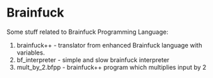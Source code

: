 # Brainfuck
Some stuff related to Brainfuck Programming Language:

1. brainfuck++ - translator from enhanced Brainfuck language with variables.
2. bf_interpreter - simple and slow brainfuck interpreter
3. mult_by_2.bfpp - brainfuck++ program which multiplies input by 2